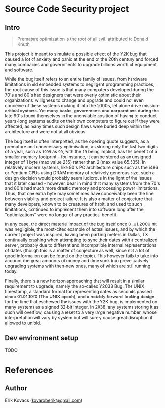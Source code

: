 # Source Code Security project

## Intro
> Premature optimization is the root of all evil.
attributed to Donald Knuth

This project is meant to simulate a possible effect of the Y2K bug that caused a lot of anxiety and panic at the end of the 20th century and forced many companies and governments to upgrade billions worth of equipment and software.

While the bug itself refers to an entire family of issues, from hardware limitations in old embedded systems to negligent programming practices, the root cause of this issue is that many computers developed during the 70's and 80's had designers that were overly optimistic about their organizations' willigness to change and upgrade and could not even conceive of these systems making it into the 2000s, let alone drive mission-critical systems. Yet many banks, governments and corporations during the late 90's found themselves in the unenviable position of having to conduct years-long systems audits on their own computers to figure out if they were affected, as many times such design flaws were buried deep within the architecture and were not at all obvious. 

The bug itself is often interpreted, as the opening quote suggests, as a premature and unnecessary optimisation, as storing only the last two digits of a year, such as `1999` as `99`, with the `19` being implicit, has the benefit of a smaller memory footprint - for instance, it can be stored as an unsigned integer of 1 byte (max value 255) rather than 2 (max value 65.535). In relatively modern systems, like 90's PC architecture chips such as the i486 or Pentium CPUs using DRAM memory of relatively generous size, such a design decision would probably seem ludicrous in the light of the issues that it later caused - however, bear in mind that many systems from the 70's and 80's had much more drastic memory and processing power limitations. Thus, that one extra byte may sometimes have conceivably been the line between viability and project failure. It is also a matter of conjecture that many developers, known to be creatures of habit, and used to such limitations, continued to implement them into software long after the "optimizations" were no longer of any practical benefit.

In any case, the direct material impact of the bug itself once 01.01.2000 hit was negligible, the most-cited example of actual issues, and by which the current project was inspired, having been parking meters in Dallas, TX continually crashing when attempting to sync their dates with a centralized server, probably due to different and incompatible internal representations of dates (though this is a matter of conjecture as well, since not a lot of good information can be found on the topic). This however fails to take into account the great amounts of money and time sunk into preventatively upgrading systems with then-new ones, many of which are still running today. 

Finally, there is a new horizon approaching that will result in a similar requirement to upgrade, namely the so-called Y2038 Bug. The UNIX timestamp, a standard format for representing dates as seconds passed since 01.01.1970 (The UNIX epoch), and a notably forward-looking design for the time that eschewed the issues with the Y2K bug, is implemented on many systems as a signed 32-bit integer. In 2038, any systems storing it as such will overflow, causing a reset to a very large negative number, whose interpretation will vary by system but will surely cause great disruption if allowed to unfold.

## Dev environment setup
TODO

# References

## Author
Erik Kovacs (kovaroberik@gmail.com)